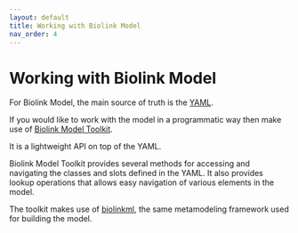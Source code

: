 ```yaml
---
layout: default
title: Working with Biolink Model
nav_order: 4
---
```


# Working with Biolink Model

For Biolink Model, the main source of truth is the [YAML](biolink-model.yaml).

If you would like to work with the model in a programmatic way then make use of [Biolink Model Toolkit](https://github.com/biolink/biolink-model-toolkit).

It is a lightweight API on top of the YAML.

Biolink Model Toolkit provides several methods for accessing and navigating the classes and slots defined in the YAML.
It also provides lookup operations that allows easy navigation of various elements in the model.

The toolkit makes use of [biolinkml](https://github.com/biolink/biolinkml), the same metamodeling framework used for 
building the model.
